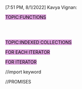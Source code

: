 [7:51 PM, 8/1/2022] Kavya Vignan: <!DOCTYPE html>
<html>

<body>
    <p><mark style="background-color:plum">TOPIC:FUNCTIONS</mark></p>
    <script>
        function funcalpha(str) {
            return str.split('').sort().join('');
        }
        document.write(funcalpha("webmaster"));
    </script><br><br>
    <p><mark style="background-color:plum">TOPIC:INDEXED COLLECTIONS</mark></p>
    <p><mark style="background-color:plum">FOR EACH ITERATOR</mark></p>
    <p id="demo"></p>
    <p><mark style="background-color:plum">FOR ITERATOR</mark></p>
    <p id="demo1"></p>
    <script>
        const array = [10, 20, 30, 40];
        array.push(50);
        document.write("The array after push operation is:" + "<br>");
        document.write(array + "<br>");
        document.write("The array after pop operation is:" + "<br>");
        array.pop();
        document.write(array);
        var emptytxt = "";
        var No = [23, 212, 9, 628, 22314];
        No.forEach(itrtFunction);

        document.getElementById("demo").innerHTML = emptytxt;

        function itrtFunction(value, index, array) {
            emptytxt = emptytxt + value + "<br>";
            var numArray = [41, 2, 14, 29, 49];
            var someOver50 = numArray.some(myFunction);

            document.getElementById("demo1").innerHTML
                = "Some values over 50 is " + someOver50;

            function myFunction(value, index, array) {
                return value > 50;
            }
        }
    </script><br><br>
    <p><mark style="background-color:plum">TOPIC:JSON</mark></p>
    <script>
        let text = '{"vehicle":[' + '{ "name": "Toyota Rav4", "engine": "2.5L", "price": 32000 }]}';

        const obj = JSON.parse(text);
        document.write(obj.vehicle[0].name + " ");
        document.write(obj.vehicle[0].engine);
    </script>
<p><mark style="background-color:plum">TOPIC:ITERARTORS AND GENERATORS</mark></p>
<script>
    const unfold = (fn, seed) => {
  let result = [],
    val = [null, seed];
  while ((val = fn(val[1]))) result.push(val[0]);
  return result;
};
var f = n => (n > 50 ? false : [-n, n + 10]);
document.write(unfold(f, 10));
</script>
<script>
    //MODULES
//export keyword
let area = function (length, breadth) {
    let a = length * breadth;
    console.log('Area of the rectangle is ' + a + ' square unit');
}
let perimeter = function (length, breadth) {
    let p = 2 * (length + breadth);
    console.log('Perimeter of the rectangle is ' + p + ' unit');
}
module.exports = {
    area,
    perimeter
}
</script>

//import keyword
<script>
const lib =  require('./library');
let length = 10;
let breadth = 5;
lib.area(length, breadth);
lib.perimeter(length, breadth);
</script>
//PROMISES
<script>
const isPromiseLike = obj =>
  obj !== null &&
  (typeof obj === 'object' || typeof obj === 'function') &&
  typeof obj.then === 'function';

console.log(isPromiseLike({
  then: function() {
    return '';
  }
})); 
console.log(isPromiseLike(null));
console.log(isPromiseLike({}));
</script>
</body>
</html>
